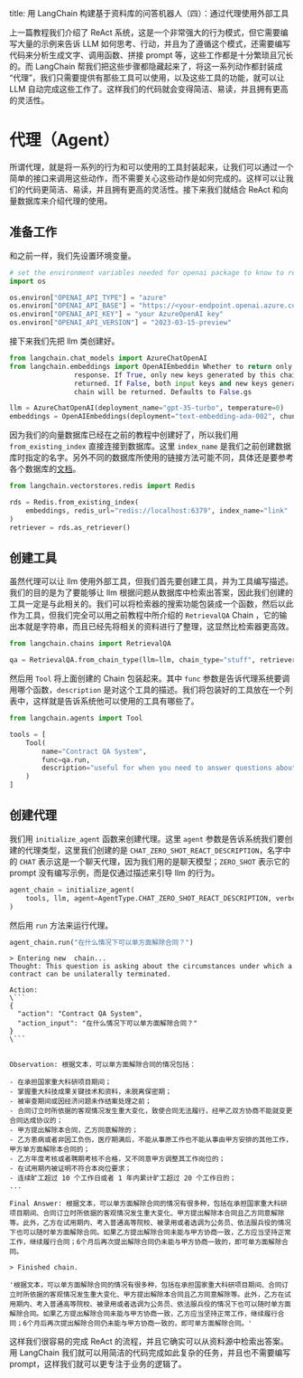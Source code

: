 title: 用 LangChain 构建基于资料库的问答机器人（四）：通过代理使用外部工具

上一篇教程我们介绍了 ReAct 系统，这是一个非常强大的行为模式，但它需要编写大量的示例来告诉 LLM 如何思考、行动，并且为了遵循这个模式，还需要编写代码来分析生成文字、调用函数、拼接 prompt 等，这些工作都是十分繁琐且冗长的。而 LangChain 帮我们把这些步骤都隐藏起来了，将这一系列动作都封装成 “代理”，我们只需要提供有那些工具可以使用，以及这些工具的功能，就可以让 LLM 自动完成这些工作了。这样我们的代码就会变得简洁、易读，并且拥有更高的灵活性。

# 代理（Agent）

所谓代理，就是将一系列的行为和可以使用的工具封装起来，让我们可以通过一个简单的接口来调用这些动作，而不需要关心这些动作是如何完成的。这样可以让我们的代码更简洁、易读，并且拥有更高的灵活性。接下来我们就结合 ReAct 和向量数据库来介绍代理的使用。

## 准备工作

和之前一样，我们先设置环境变量。

```python
# set the environment variables needed for openai package to know to reach out to azure
import os

os.environ["OPENAI_API_TYPE"] = "azure"
os.environ["OPENAI_API_BASE"] = "https://<your-endpoint.openai.azure.com/"
os.environ["OPENAI_API_KEY"] = "your AzureOpenAI key"
os.environ["OPENAI_API_VERSION"] = "2023-03-15-preview"
```

接下来我们先把 llm 类创建好。

```python
from langchain.chat_models import AzureChatOpenAI
from langchain.embeddings import OpenAIEmbeddin Whether to return only outputs in the
                response. If True, only new keys generated by this chain will be
                returned. If False, both input keys and new keys generated by this
                chain will be returned. Defaults to False.gs

llm = AzureChatOpenAI(deployment_name="gpt-35-turbo", temperature=0)
embeddings = OpenAIEmbeddings(deployment="text-embedding-ada-002", chunk_size=1)
```

因为我们的向量数据库已经在之前的教程中创建好了，所以我们用 `from_existing_index` 直接连接到数据库。这里 `index_name` 是我们之前创建数据库时指定的名字。另外不同的数据库所使用的链接方法可能不同，具体还是要参考各个数据库的[文档](https://python.langchain.com/docs/modules/data_connection/vectorstores/)。

```python
from langchain.vectorstores.redis import Redis

rds = Redis.from_existing_index(
    embeddings, redis_url="redis://localhost:6379", index_name="link"
)
retriever = rds.as_retriever()
```

## 创建工具

虽然代理可以让 llm 使用外部工具，但我们首先要创建工具，并为工具编写描述。我们的目的是为了要能够让 llm 根据问题从数据库中检索出答案，因此我们创建的工具一定是与此相关的。我们可以将检索器的搜索功能包装成一个函数，然后以此作为工具，但我们完全可以用之前教程中所介绍的 `RetrievalQA` Chain ，它的输出本就是字符串，而且已经先将相关的资料进行了整理，这显然比检索器更高效。

```python
from langchain.chains import RetrievalQA

qa = RetrievalQA.from_chain_type(llm=llm, chain_type="stuff", retriever=retriever)
```

然后用 `Tool` 将上面创建的 Chain 包装起来。其中 `func` 参数是告诉代理系统要调用哪个函数，`description` 是对这个工具的描述。我们将包装好的工具放在一个列表中，这样就是告诉系统他可以使用的工具有哪些了。

```python
from langchain.agents import Tool

tools = [
    Tool(
        name="Contract QA System",
        func=qa.run,
        description="useful for when you need to answer questions about contracts."
    )
]
```

## 创建代理

我们用 `initialize_agent` 函数来创建代理。这里 `agent` 参数是告诉系统我们要创建的代理类型，这里我们创建的是 `CHAT_ZERO_SHOT_REACT_DESCRIPTION`，名字中的 `CHAT` 表示这是一个聊天代理，因为我们用的是聊天模型；`ZERO_SHOT` 表示它的 prompt 没有编写示例，而是仅通过描述来引导 llm 的行为。

```python
agent_chain = initialize_agent(
    tools, llm, agent=AgentType.CHAT_ZERO_SHOT_REACT_DESCRIPTION, verbose=True
)
```

然后用 `run` 方法来运行代理。

```python
agent_chain.run("在什么情况下可以单方面解除合同？")
```

```text
> Entering new  chain...
Thought: This question is asking about the circumstances under which a contract can be unilaterally terminated.

Action:
\```
{
  "action": "Contract QA System",
  "action_input": "在什么情况下可以单方面解除合同？"
}
\```


Observation: 根据文本，可以单方面解除合同的情况包括：

- 在承担国家重大科研项目期间；
- 掌握重大科技成果关键技术和资料，未脱离保密期；
- 被审查期间或因经济问题未作结案处理之前；
- 合同订立时所依据的客观情况发生重大变化，致使合同无法履行，经甲乙双方协商不能就变更合同达成协议的；
- 甲方提出解除本合同，乙方同意解除的；
- 乙方患病或者非因工负伤，医疗期满后，不能从事原工作也不能从事由甲方安排的其他工作，甲方单方面解除本合同的；
- 乙方年度考核或者聘期考核不合格，又不同意甲方调整其工作岗位的；
- 在试用期内被证明不符合本岗位要求；
- 连续旷工超过 10 个工作日或者 1 年内累计旷工超过 20 个工作日的；
...

Final Answer: 根据文本，可以单方面解除合同的情况有很多种，包括在承担国家重大科研项目期间、合同订立时所依据的客观情况发生重大变化、甲方提出解除本合同且乙方同意解除等。此外，乙方在试用期内、考入普通高等院校、被录用或者选调为公务员、依法服兵役的情况下也可以随时单方面解除合同。如果乙方提出解除合同未能与甲方协商一致，乙方应当坚持正常工作，继续履行合同；6个月后再次提出解除合同仍未能与甲方协商一致的，即可单方面解除合同。

> Finished chain.

'根据文本，可以单方面解除合同的情况有很多种，包括在承担国家重大科研项目期间、合同订立时所依据的客观情况发生重大变化、甲方提出解除本合同且乙方同意解除等。此外，乙方在试用期内、考入普通高等院校、被录用或者选调为公务员、依法服兵役的情况下也可以随时单方面解除合同。如果乙方提出解除合同未能与甲方协商一致，乙方应当坚持正常工作，继续履行合同；6个月后再次提出解除合同仍未能与甲方协商一致的，即可单方面解除合同。'
```

这样我们很容易的完成 ReAct 的流程，并且它确实可以从资料源中检索出答案。用 LangChain 我们就可以用简洁的代码完成如此复杂的任务，并且也不需要编写 prompt，这样我们就可以更专注于业务的逻辑了。